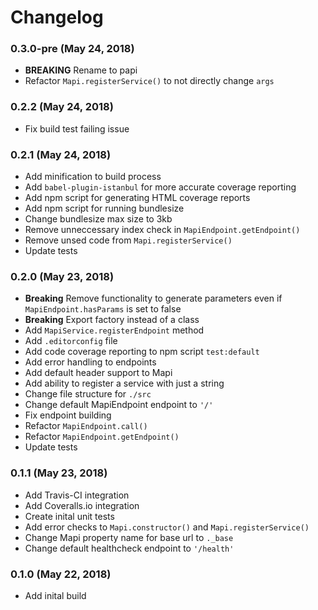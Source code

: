 # Changelog
### 0.3.0-pre (May 24, 2018)
- **BREAKING** Rename to papi
- Refactor `Mapi.registerService()` to not directly change `args`

### 0.2.2 (May 24, 2018)
- Fix build test failing issue

### 0.2.1 (May 24, 2018)
- Add minification to build process
- Add `babel-plugin-istanbul` for more accurate coverage reporting
- Add npm script for generating HTML coverage reports
- Add npm script for running bundlesize
- Change bundlesize max size to 3kb
- Remove unneccessary index check in `MapiEndpoint.getEndpoint()`
- Remove unsed code from `Mapi.registerService()`
- Update tests

### 0.2.0 (May 23, 2018)
- **Breaking** Remove functionality to generate parameters even if `MapiEndpoint.hasParams` is set to false
- **Breaking** Export factory instead of a class
- Add `MapiService.registerEndpoint` method
- Add `.editorconfig` file
- Add code coverage reporting to npm script `test:default`
- Add error handling to endpoints
- Add default header support to Mapi
- Add ability to register a service with just a string
- Change file structure for `./src`
- Change default MapiEndpoint endpoint to `'/'`
- Fix endpoint building
- Refactor `MapiEndpoint.call()`
- Refactor `MapiEndpoint.getEndpoint()`
- Update tests

### 0.1.1 (May 23, 2018)
- Add Travis-CI integration
- Add Coveralls.io integration
- Create inital unit tests
- Add error checks to `Mapi.constructor()` and `Mapi.registerService()`
- Change Mapi property name for base url to `._base`
- Change default healthcheck endpoint to `'/health'`

### 0.1.0 (May 22, 2018)
- Add inital build
